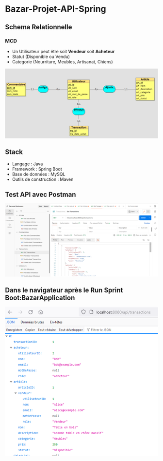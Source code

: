 # Bazar-Projet-API-Spring

## Schema Relationnelle 
### MCD

- Un Utilisateur peut être soit **Vendeur** soit **Acheteur**
- Statut (Disponible ou Vendu)
- Categorie (Nourriture, Meubles, Artisanat, Chiens)

![alt text](img/image.png)

## Stack

- Langage : Java
- Framework : Spring Boot
- Base de données : MySQL
- Outils de construction : Maven 

## Test API avec Postman

![alt text](img/image-3.png)

## Dans le navigateur après le Run Sprint Boot:BazarApplication

![alt text](img/image-4.png)